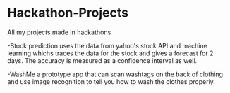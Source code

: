 # Hackathon-Projects
All my projects made in hackathons

-Stock prediction uses the data from yahoo's stock API and machine learning 
whichs traces the data for the stock and gives a forecast for 2 days. The accuracy
is measured as a confidence interval as well.

-WashMe a prototype app that can scan washtags on the back of clothing
and use image recognition to tell you how to wash the clothes properly.

